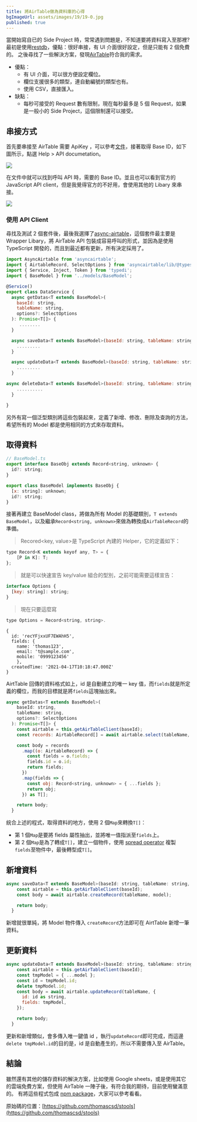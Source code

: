 ```yaml
---
title: 將AirTable做為資料庫的心得
bgImageUrl: assets/images/19/19-0.jpg
published: true
---
```


當開始寫自已的 Side Project 時，常常遇到問題是，不知道要將資料寫入至那裡?最初是使用[restdb](https://restdb.io/)，優點：很好串接，有 UI 介面很好設定，但是只能有 2 個免費的。
之後尋找了一些解決方案，發現[AirTable](https://airtable.com/)符合我的需求。

- 優點：
  - 有 UI 介面，可以很方便設定欄位。
  - 欄位支援很多的類型，連自動編號的類型也有。
  - 使用 CSV，直接匯入。
- 缺點：
  - 每秒可接受的 Request 數有限制，現在每秒最多是 5 個 Request，如果是一般小的 Side Project，這個限制還可以接受。

## 串接方式

首先要串接至 AirTable 需要 ApiKey ，可以參考[文件](https://support.airtable.com/hc/en-us/articles/219046777-How-do-I-get-my-API-key-)，接著取得 Base ID，如下圖所示，點選 Help > API documetation。

<img class="img-responsive" loading="lazy" src="assets/images/19/19-01.png">

在文件中就可以找到呼叫 API 時，需要的 Base ID。並且也可以看到官方的 JavaScript API client，但是我覺得官方的不好用，會使用其他的 Libary 來串接。

<img class="img-responsive" loading="lazy" src="assets/images/19/19-02.png">

### 使用 API Client

尋找及測試 2 個套件後，最後我選擇了[async-airtable](https://github.com/GV14982/async-airtable)，這個套件最主要是 Wrapper Libary，將 AirTable API 包裝成容易呼叫的形式，並因為是使用 TypeScript 開發的，而且到最近都有更新，所有決定採用了。

```javascript
import AsyncAirtable from 'asyncairtable';
import { AirtableRecord, SelectOptions } from 'asyncairtable/lib/@types';
import { Service, Inject, Token } from 'typedi';
import { BaseModel } from '../models/BaseModel';

@Service()
export class DataService {
  async getDatas<T extends BaseModel>(
    baseId: string,
    tableName: string,
    options?: SelectOptions
  ): Promise<T[]> {
     ........
  }

  async saveData<T extends BaseModel>(baseId: string, tableName: string, model: T) {
    .........
  }

  async updateData<T extends BaseModel>(baseId: string, tableName: string, model: T) {
    .........
  }

async deleteData<T extends BaseModel>(baseId: string, tableName: string, model: T) {
    ..........
  }

}

```

另外有寫一個泛型類別將這些包裝起來，定義了新增、修改、刪除及查詢的方法，希望所有的 Model 都是使用相同的方式來存取資料。

## 取得資料

```javascript
// BaseModel.ts
export interface BaseObj extends Record<string, unknown> {
  id?: string;
}

export class BaseModel implements BaseObj {
  [x: string]: unknown;
  id?: string;
}
```

接著再建立 BaseModel class，將做為所有 Model 的基礎類別，`T extends BaseModel`，以及繼承`Record<string, unknown>`來做為轉換成`AirTableRecord`的準備。

> Recored<key, value>是 TypeScript 內建的 Helper，它的定義如下：

```javascript
type Record<K extends keyof any, T> = {
    [P in K]: T;
};
```

> 就是可以快速宣告 key/value 組合的型別，之前可能需要這樣宣告：

```javascript
interface Options {
  [key: string]: string;
}
```

> 現在只要這麼寫

```javascript
type Options = Record<string, string>.
```

```
{
  id: 'recYFjxxUF7EWAhH5',
  fields: {
    name: 'thomas123',
    email: 't@sample.com',
    mobile: '0999123456'
    },
  createdTime: '2021-04-17T10:18:47.000Z'
}
```

AirtTable 回傳的資料格式如上，id 是自動建立的唯一 key 值，而`fields`就是所定義的欄位，而我的目標就是將`fields`這塊抽出來。

```javascript
async getDatas<T extends BaseModel>(
    baseId: string,
    tableName: string,
    options?: SelectOptions
  ): Promise<T[]> {
    const airtable = this.getAirTableClient(baseId);
    const records: AirtableRecord[] = await airtable.select(tableName, options);

    const body = records
      .map((o: AirtableRecord) => {
        const fields = o.fields;
        fields.id = o.id;
        return fields;
      })
      .map(fields => {
        const obj: Record<string, unknown> = { ...fields };
        return obj;
      }) as T[];

    return body;
  }
```

綄合上述的程式，取得資料的地方，使用 2 個`Map`來轉換`T[]`：

- 第 1 個`Map`是要將 fields 屬性抽出，並將唯一值指派至`fields`上。
- 第 2 個`Map`是為了轉成`T[]`，建立一個物件，使用 [spread operator](https://developer.mozilla.org/zh-TW/docs/Web/JavaScript/Reference/Operators/Spread_syntax) 複製`fields`至物件中，最後轉型成`T[]`。

## 新增資料

```javascript
async saveData<T extends BaseModel>(baseId: string, tableName: string, model: T) {
    const airtable = this.getAirTableClient(baseId);
    const body = await airtable.createRecord(tableName, model);

    return body;
  }
```

新增就很單純，將 Model 物件傳入 `createRecord`方法即可在 AirtTable 新增一筆資料。

## 更新資料

```javascript
async updateData<T extends BaseModel>(baseId: string, tableName: string, model: T) {
    const airtable = this.getAirTableClient(baseId);
    const tmpModel = { ...model };
    const id = tmpModel.id;
    delete tmpModel.id;
    const body = await airtable.updateRecord(tableName, {
      id: id as string,
      fields: tmpModel,
    });

    return body;
  }
```

更新和新增類似，會多傳入唯一鍵值 id ，執行`updateRecord`即可完成，而這邊`delete tmpModel.id`的目的是，id 是自動產生的，所以不需要傳入至 AirTable。

## 結論

雖然還有其他的儲存資料的解決方案，比如使用 Google sheets，或是使用其它的雲端免費方案，但使用 AirTable 一陣子後，有符合我的期待，目前使用蠻滿意的。
有將這些程式包成 [npm package](https://www.npmjs.com/package/@thomascsd/stools)，大家可以參考看看。

原始碼的位置：[https://github.com/thomascsd/stools](https://github.com/thomascsd/stools)
